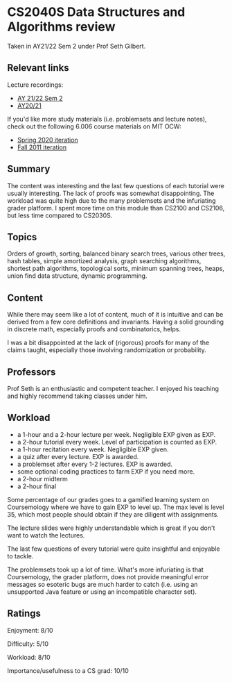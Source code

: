 # CS2040S Data Structures and Algorithms review

Taken in AY21/22 Sem 2 under Prof Seth Gilbert.

## Relevant links

Lecture recordings:
- [AY 21/22 Sem 2](https://www.youtube.com/playlist?list=PLksmtI4lnGNkH1jyXMhS96Nmg-e3gzkyw)
- [AY20/21](https://www.youtube.com/playlist?list=PLgpwqdiEMkHA0pU_uspC6N88RwMpt9rC8)

If you'd like more study materials (i.e. problemsets and lecture notes), check out the following 6.006 course materials on MIT OCW:
- [Spring 2020 iteration](https://ocw.mit.edu/courses/6-006-introduction-to-algorithms-spring-2020/)
- [Fall 2011 iteration](https://ocw.mit.edu/courses/6-006-introduction-to-algorithms-fall-2011/)

## Summary
The content was interesting and the last few questions of each tutorial were usually interesting. The lack of proofs was somewhat disappointing. The workload was quite high due to the many problemsets and the infuriating grader platform. I spent more time on this module than CS2100 and CS2106, but less time compared to CS2030S.

## Topics
Orders of growth, sorting, balanced binary search trees, various other trees, hash tables, simple amortized analysis, graph searching algorithms, shortest path algorithms, topological sorts, minimum spanning trees, heaps, union find data structure, dynamic programming.

## Content
While there may seem like a lot of content, much of it is intuitive and can be derived from a few core definitions and invariants. Having a solid grounding in discrete math, especially proofs and combinatorics, helps.

I was a bit disappointed at the lack of (rigorous) proofs for many of the claims taught, especially those involving randomization or probability.

## Professors
Prof Seth is an enthusiastic and competent teacher. I enjoyed his teaching and highly recommend taking classes under him.

## Workload
- a 1-hour and a 2-hour lecture per week. Negligible EXP given as EXP.
- a 2-hour tutorial every week. Level of participation is counted as EXP.
- a 1-hour recitation every week. Negligible EXP given.
- a quiz after every lecture. EXP is awarded.
- a problemset after every 1-2 lectures. EXP is awarded.
- some optional coding practices to farm EXP if you need more.
- a 2-hour midterm
- a 2-hour final

Some percentage of our grades goes to a gamified learning system on Coursemology where we have to gain EXP to level up. The max level is level 35, which most people should obtain if they are diligent with assignments.

The lecture slides were highly understandable which is great if you don't want to watch the lectures.

The last few questions of every tutorial were quite insightful and enjoyable to tackle.

The problemsets took up a lot of time. What's more infuriating is that Coursemology, the grader platform, does not provide meaningful error messages so esoteric bugs are much harder to catch (i.e. using an unsupported Java feature or using an incompatible character set).

## Ratings

Enjoyment: 8/10

Difficulty: 5/10

Workload: 8/10

Importance/usefulness to a CS grad: 10/10
